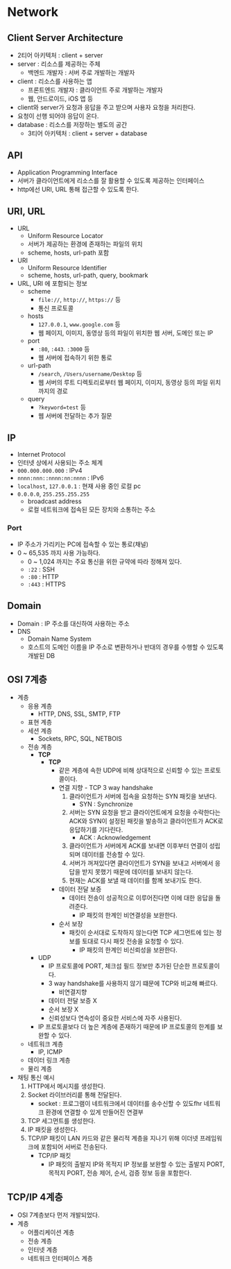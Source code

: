 # Network

## Client Server Architecture

* 2티어 아키텍처 : client + server
* server : 리소스를 제공하는 주체
  * 백엔드 개발자 : 서버 주로 개발하는 개발자 
* client : 리소스를 사용하는 앱
  * 프론트엔드 개발자 : 클라이언트 주로 개발하는 개발자
  * 웹, 안드로이드, iOS 앱 등
* client와 server가 요청과 응답을 주고 받으며 사용자 요청을 처리한다. 
* 요청이 선행 되어야 응답이 온다. 
* database : 리소스를 저장하는 별도의 공간
  * 3티어 아키텍처 : client + server + database

## API

* Application Programming Interface
* 서버가 클라이언트에게 리소스를 잘 활용할 수 있도록 제공하는 인터페이스
* http에선 URI, URL 통해 접근할 수 있도록 한다. 

## URI, URL 

* URL
  * Uniform Resource Locator
  * 서버가 제공하는 환경에 존재하는 파일의 위치
  * scheme, hosts, url-path 포함
* URI
  * Uniform Resource Identifier
  * scheme, hosts, url-path, query, bookmark
* URL, URI 에 포함되는 정보
  * scheme
    * `file://`, `http://`, `https://` 등
    * 통신 프로토콜
  * hosts
    * `127.0.0.1`, `www.google.com` 등
    * 웹 페이지, 이미지, 동영상 등의 파일이 위치한 웹 서버, 도메인 또는 IP
  * port
    * `:80`, `:443`. `:3000` 등
    * 웹 서버에 접속하기 위한 통로
  * url-path
    * `/search`, `/Users/username/Desktop` 등
    * 웹 서버의 루트 디렉토리로부터 웹 페이지, 이미지, 동영상 등의 파일 위치까지의 경로
  * query
    * `?keyword=test` 등
    * 웹 서버에 전달하는 추가 질문

## IP

* Internet Protocol
* 인터넷 상에서 사용되는 주소 체계
* `000.000.000.000` : IPv4
* `nnnn:nnn::nnnn:nn:nnnn` : IPv6
* `localhost`, `127.0.0.1` : 현재 사용 중인 로컬 pc
* `0.0.0.0`, `255.255.255.255`
  * broadcast address 
  * 로컬 네트워크에 접속된 모든 장치와 소통하는 주소

### Port

* IP 주소가 가리키는 PC에 접속할 수 있는 통로(채널) 
* 0 ~ 65,535 까지 사용 가능하다. 
  * 0 ~ 1,024 까지는 주요 통신을 위한 규약에 따라 정해져 있다. 
  * `:22` : SSH
  * `:80` : HTTP
  * `:443` : HTTPS

## Domain

* Domain : IP 주소를 대신하여 사용하는 주소
* DNS
  * Domain Name System
  * 호스트의 도메인 이름을 IP 주소로 변환하거나 반대의 경우를 수행할 수 있도록 개발된 DB

## OSI 7계층

* 계층
  * 응용 계층
    * HTTP, DNS, SSL, SMTP, FTP
  * 표현 계층
  * 세션 계층
    * Sockets, RPC, SQL, NETBOIS
  * 전송 계층
    * **TCP**
      * **TCP**
        * 같은 계층에 속한 UDP에 비해 상대적으로 신뢰할 수 있는 프로토콜이다.
        * 연결 지향 - TCP 3 way handshake
          1. 클라이언트가 서버에 접속을 요청하는 SYN 패킷을 보낸다. 
             * SYN : Synchronize
          2. 서버는 SYN 요청을 받고 클라이언트에게 요청을 수락한다는 ACK와 SYN이 설정된 패킷을 발송하고 클라이언트가 ACK로 응답하기를 기다린다.
             * ACK : Acknowledgement 
          3. 클라이언트가 서버에게 ACK를 보내면 이후부터 연결이 성립되며 데이터를 전송할 수 있다. 
          4. 서버가 꺼져있다면 클라이언트가 SYN을 보내고 서버에서 응답을 받지 못했기 때문에 데이터를 보내지 않는다. 
          5. 현재는 ACK를 보낼 때 데이터를 함께 보내기도 한다.  
        * 데이터 전달 보증
          * 데이터 전송이 성공적으로 이루어진다면 이에 대한 응답을 돌려준다.
            * IP 패킷의 한계인 비연결성을 보완한다. 
        * 순서 보장
          * 패킷이 순서대로 도착하지 않는다면 TCP 세그먼트에 있는 정보를 토대로 다시 패킷 전송을 요청할 수 있다.
            * IP 패킷의 한계인 비신뢰성을 보완한다. 
    * UDP
      * IP 프로토콜에 PORT, 체크섬 필드 정보만 추가된 단순한 프로토콜이다.
      * 3 way handshake를 사용하지 않기 떄문에 TCP와 비교해 빠르다. 
        * 비연결지향
      * 데이터 전달 보증 X
      * 순서 보장 X
      * 신뢰성보다 연속성이 중요한 서비스에 자주 사용된다.   
    * IP 프로토콜보다 더 높은 계층에 존재하기 때문에 IP 프로토콜의 한계를 보완할 수 있다. 
  * 네트워크 계층
    * IP, ICMP
  * 데이터 링크 계층
  * 물리 계층
* 채팅 통신 예시
  1. HTTP에서 메시지를 생성한다.
  2. Socket 라이브러리릍 통해 전달된다.
     * socket : 프로그램이 네트워크에서 데이터를 송수신할 수 있도fhr 네트워크 환경에 연결할 수 있게 만들어진 연결부
  3. TCP 세그먼트를 생성한다.
  4. IP 패킷을 생성한다.
  5. TCP/IP 패킷이 LAN 카드와 같은 물리적 계층을 지나기 위해 이더넷 프레임워크에 포함되어 서버로 전송된다. 
     * TCP/IP 패킷
       * IP 패킷의 출발지 IP와 목적지 IP 정보를 보완할 수 있는 출발지 PORT, 목적지 PORT, 전송 제어, 순서, 검증 정보 등을 포함한다. 

## TCP/IP 4계층

* OSI 7계층보다 먼저 개발되었다. 
* 계층
  * 어플리케이션 계층
  * 전송 계층
  * 인터넷 계층
  * 네트워크 인터페이스 계층
